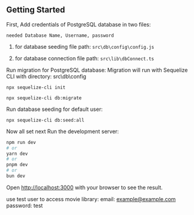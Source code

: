 ## Getting Started

First, Add credentials of PostgreSQL database in two files:

```needed Database Name, Username, password```

1. for database seeding 
file path:  ```src\db\config\config.js```

2. for database connection 
file path: ```src\lib\dbConnect.ts```

Run migration for PostgreSQL database:
Migration will run with Sequelize CLI with directory: src\db\config
```
npx sequelize-cli init

npx sequelize-cli db:migrate
```

Run database seeding for default user: 
```
npx sequelize-cli db:seed:all
```

Now all set next Run the development server:

```bash
npm run dev
# or
yarn dev
# or
pnpm dev
# or
bun dev
```

Open [http://localhost:3000](http://localhost:3000) with your browser to see the result.

use test user to access movie library:
email: example@example.com
password: test
